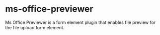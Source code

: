 # ms-office-previewer
Ms Office Previewer is a form element plugin that enables file preview for the file upload form element.
